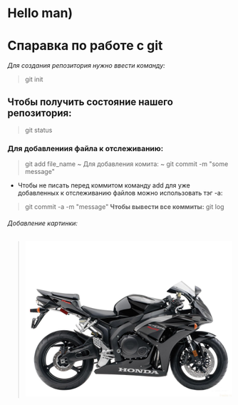 # Hello man)
# Спаравка по работе с git
*Для создания репозитория нужно ввести команду:*
> git init
## Чтобы получить состояние нашего репозитория:
> git status
### Для добавлениия файла к отслеживанию:
> git add file_name
~ Для добавления комита: ~
> git commit -m "some message"
- Чтобы не писать перед коммитом команду
add для уже добавленных к отслеживанию
файлов можно использовать тэг -а:
> git commit -a -m "message"
**Чтобы вывести все коммиты:**
> git log
###### Добавление картинки:
> ![Motorcycle](g20222.jpg)